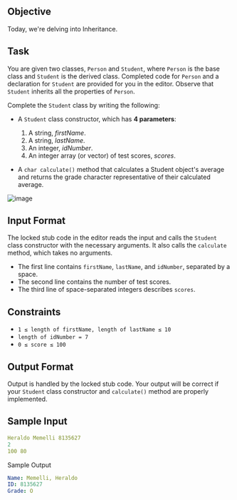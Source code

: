 ## Objective
Today, we're delving into Inheritance.

## Task
You are given two classes, `Person` and `Student`, where `Person` is the base class and `Student` is the derived class. Completed code for `Person` and a declaration for `Student` are provided for you in the editor. Observe that `Student` inherits all the properties of `Person`.

Complete the `Student` class by writing the following:

- A `Student` class constructor, which has **4 parameters**:
  1. A string, *firstName*.
  2. A string, *lastName*.
  3. An integer, *idNumber*.
  4. An integer array (or vector) of test scores, *scores*.

- A `char calculate()` method that calculates a Student object's average and returns the grade character representative of their calculated average.

![image](https://github.com/user-attachments/assets/95cafb4b-1c80-4b07-9a69-56086fe60bbd)

## Input Format

The locked stub code in the editor reads the input and calls the `Student` class constructor with the necessary arguments. It also calls the `calculate` method, which takes no arguments.

- The first line contains `firstName`, `lastName`, and `idNumber`, separated by a space.  
- The second line contains the number of test scores.  
- The third line of space-separated integers describes `scores`.

## Constraints

- `1 ≤ length of firstName, length of lastName ≤ 10`
- `length of idNumber = 7`
- `0 ≤ score ≤ 100`

## Output Format

Output is handled by the locked stub code. Your output will be correct if your `Student` class constructor and `calculate()` method are properly implemented.

## Sample Input
```yaml
Heraldo Memelli 8135627  
2  
100 80
```

Sample Output
```yaml
Name: Memelli, Heraldo  
ID: 8135627  
Grade: O
```
